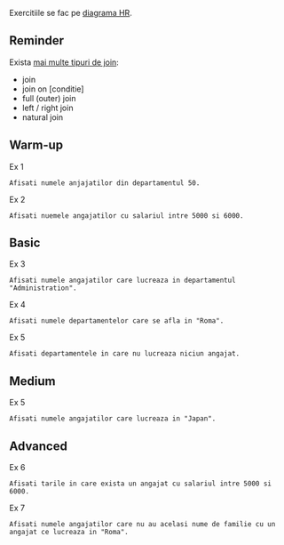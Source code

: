 Exercitiile se fac pe [diagrama HR](https://github.com/PVDoriginal/TutoriatBD2025/blob/Sapt-1/Diagrama%20HR/diagrama_HR.pdf).

## Reminder

Exista [mai multe tipuri de join](https://www.oracletutorial.com/oracle-basics/oracle-joins/): 
- join 
- join on [conditie]
- full (outer) join 
- left / right join
- natural join

## Warm-up

Ex 1
```
Afisati numele anjajatilor din departamentul 50. 
```

Ex 2
```
Afisati nuemele angajatilor cu salariul intre 5000 si 6000.
```

## Basic

Ex 3
```
Afisati numele angajatilor care lucreaza in departamentul "Administration".
```

Ex 4
```
Afisati numele departamentelor care se afla in "Roma".
```

Ex 5
```
Afisati departamentele in care nu lucreaza niciun angajat. 
```

## Medium 

Ex 5 
```
Afisati numele angajatilor care lucreaza in "Japan". 
```

## Advanced

Ex 6 
```
Afisati tarile in care exista un angajat cu salariul intre 5000 si 6000.
```

Ex 7 
```
Afisati numele angajatilor care nu au acelasi nume de familie cu un angajat ce lucreaza in "Roma".
```

